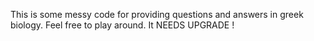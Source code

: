 This is some messy code for providing questions and answers in greek biology.
Feel free to play around.
It NEEDS UPGRADE !
